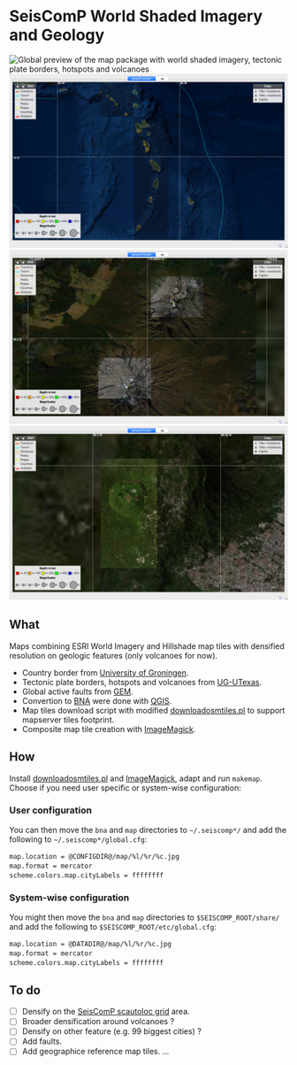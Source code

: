 # SeisComP World Shaded Imagery and Geology
![Global preview of the map package with world shaded imagery, tectonic plate borders, hotspots and volcanoes](map/glob.png)
![Map preview over the lesser antilles showing map densification footprints](map/ant.png)
![Map preview enfocused on Tongariro and Ngauruhoe volcanoes showing high resolution](map/nz.png)
![Map preview enfocused on San Salvador volcano showing high resolution](map/sal.png)

## What
Maps combining ESRI World Imagery and Hillshade map tiles with densified resolution on geologic features (only volcanoes for now).

- Country border from [University of Groningen](https://geo.rug.nl/arcgis/rest/services/Administratief_Wereld/World_countries).
- Tectonic plate borders, hotspots and volcanoes from [UG-UTexas](http://www-udc.ig.utexas.edu/external/plates/data.htm).
- Global active faults from [GEM](https://github.com/GEMScienceTools/gem-global-active-faults).
- Convertion to [BNA](https://gdal.org/drivers/vector/bna.html) were done with [QGIS](https://www.qgis.org).
- Map tiles download script with modified [downloadosmtiles.pl](https://metacpan.org/pod/release/ROTKRAUT/Geo-OSM-Tiles-0.02/downloadosmtiles.pl) to support mapserver tiles footprint.
- Composite map tile creation with [ImageMagick](https://imagemagick.org/index.php).

## How
Install [downloadosmtiles.pl](https://metacpan.org/pod/release/ROTKRAUT/Geo-OSM-Tiles-0.02/downloadosmtiles.pl) and [ImageMagick](https://imagemagick.org/index.php), adapt and run `makemap`. 
Choose if you need user specific or system-wise configuration:

### User configuration
You can then move the `bna` and `map` directories to `~/.seiscomp*/` and add the following to `~/.seiscomp*/global.cfg`:
```bash
map.location = @CONFIGDIR@/map/%l/%r/%c.jpg
map.format = mercator
scheme.colors.map.cityLabels = ffffffff
```

### System-wise configuration
You might then move the `bna` and `map` directories to `$SEISCOMP_ROOT/share/` and add the following to `$SEISCOMP_ROOT/etc/global.cfg`:
```bash
map.location = @DATADIR@/map/%l/%r/%c.jpg
map.format = mercator
scheme.colors.map.cityLabels = ffffffff
```

## To do
- [ ] Densify on the [SeisComP scautoloc grid](https://github.com/FMassin/grid4scautoloc) area. 
- [ ] Broader densification around volcanoes ?
- [ ] Densify on other feature (e.g. 99 biggest cities) ?
- [ ] Add faults.
- [ ] Add geographice reference map tiles.
...

